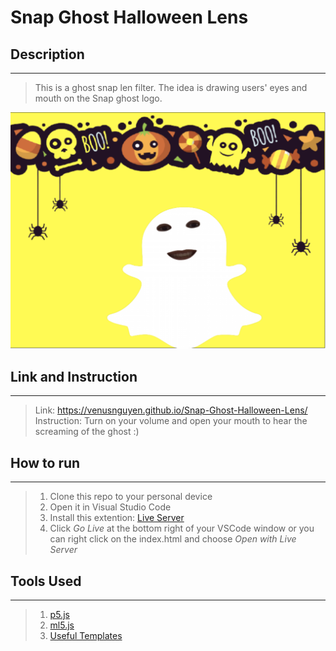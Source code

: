 # Snap Ghost Halloween Lens

## Description
---

>This is a ghost snap len filter. The idea is drawing users' eyes and mouth on the Snap ghost logo.

<!-- ![Video](assets/Snap-Lens-Vid.mov) -->

![Screenshot of how it looks](assets/Snap-Lens.png)

## Link and Instruction
---
>Link: https://venusnguyen.github.io/Snap-Ghost-Halloween-Lens/
>Instruction: Turn on your volume and open your mouth to hear the screaming of the ghost :) 


## How to run
---

>1. Clone this repo to your personal device
>2. Open it in Visual Studio Code
>3. Install this extention: [Live Server](https://marketplace.visualstudio.com/items?itemName=ritwickdey.LiveServer)
>4. Click *Go Live* at the bottom right of your VSCode window or you can right click on the index.html and choose *Open with Live Server*

## Tools Used
---

>1. [p5.js](https://p5js.org/)
>2. [ml5.js](https://ml5js.org/)
>3. [Useful Templates](https://github.com/Snap-Engineering-Academy-2021/ml5-template)
